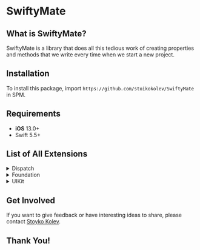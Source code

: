 # SwiftyMate

## What is SwiftyMate?

SwiftyMate is a library that does all this tedious work of creating properties and methods that we write every time when we start a new project.

## Installation

To install this package, import `https://github.com/stoikokolev/SwiftyMate` in SPM.

## Requirements

- **iOS** 13.0+
- Swift 5.5+

## List of All Extensions

<details>
<summary>Dispatch</summary>
<ul>
<li><a href="https://github.com/stoikokolev/SwiftyMate/blob/main/Sources/SwiftyMate/Dispatch/DispatchQueue%2BExtensions.swift"><code>DispatchQueue Extensions</code></a></li>
</ul>
</details>

<details>
<summary>Foundation</summary>
<ul>
<li><a href="https://github.com/stoikokolev/SwiftyMate/blob/main/Sources/SwiftyMate/Foundation/Bool%2BExtensions.swift"><code>Bool Extensions</code></a></li>
<li><a href="https://github.com/stoikokolev/SwiftyMate/blob/main/Sources/SwiftyMate/Foundation/Character%2BExtensions.swift"><code>Character Extensions</code></a></li>
<li><a href="https://github.com/stoikokolev/SwiftyMate/blob/main/Sources/SwiftyMate/Foundation/Collection%2BExtensions.swift"><code>Collection Extensions</code></a></li>
<li><a href="https://github.com/stoikokolev/SwiftyMate/blob/main/Sources/SwiftyMate/Foundation/Date%2BExtensions.swift"><code>Date Extensions</code></a></li>
<li><a href="https://github.com/stoikokolev/SwiftyMate/blob/main/Sources/SwiftyMate/Foundation/Int%2BExtensions.swift"><code>Int Extensions</code></a></li>
<li><a href="https://github.com/stoikokolev/SwiftyMate/blob/main/Sources/SwiftyMate/Foundation/String%2BExtensions.swift"><code>String Extensions</code></a></li>
<li><a href="https://github.com/stoikokolev/SwiftyMate/blob/main/Sources/SwiftyMate/Foundation/URL%2BExtensions.swift"><code>URL Extensions</code></a></li>
</ul>
</details>

<details>
<summary>UIKit</summary>
<ul>
<li><a href="https://github.com/stoikokolev/SwiftyMate/blob/main/Sources/SwiftyMate/UIKit/UICollectionView%2BExtensions.swift"><code>UICollectionView Extensions</code></a></li>
<li><a href="https://github.com/stoikokolev/SwiftyMate/blob/main/Sources/SwiftyMate/UIKit/UICollectionViewCell%2BExtensions.swift"><code>UICollectionViewCell Extensions</code></a></li>
<li><a href="https://github.com/stoikokolev/SwiftyMate/blob/main/Sources/SwiftyMate/UIKit/UINavigationBar%2BExtensions.swift"><code>UINavigationBar Extensions</code></a></li>
<li><a href="https://github.com/stoikokolev/SwiftyMate/blob/main/Sources/SwiftyMate/UIKit/UIScrollView%2BExtensions.swift"><code>UIScrollView Extensions</code></a></li>
<li><a href="https://github.com/stoikokolev/SwiftyMate/blob/main/Sources/SwiftyMate/UIKit/UIStackView%2BExtensions.swift"><code>UIStackView Extensions</code></a></li>
<li><a href="https://github.com/stoikokolev/SwiftyMate/blob/main/Sources/SwiftyMate/UIKit/UISwitch%2BExtensions.swift"><code>UISwitch Extensions</code></a></li>
<li><a href="https://github.com/stoikokolev/SwiftyMate/blob/main/Sources/SwiftyMate/UIKit/UITableView%2BExtensions.swift"><code>UITableView Extensions</code></a></li>
<li><a href="https://github.com/stoikokolev/SwiftyMate/blob/main/Sources/SwiftyMate/UIKit/UITableViewCell%2BExtensions.swift"><code>UITableViewCell Extensions</code></a></li>
<li><a href="https://github.com/stoikokolev/SwiftyMate/blob/main/Sources/SwiftyMate/UIKit/UITextField%2BExtensions.swift"><code>UITextField Extensions</code></a></li>
<li><a href="https://github.com/stoikokolev/SwiftyMate/blob/main/Sources/SwiftyMate/UIKit/UIView%2BExtensions.swift"><code>UIView Extensions</code></a></li>
</ul>
</details>

## Get Involved

If you want to give feedback or have interesting ideas to share, please contact [Stoyko Kolev](mailto:stoikokolev@gmail.com).

## Thank You!
